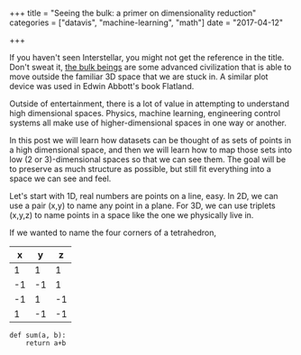 +++
title = "Seeing the bulk: a primer on dimensionality reduction"
categories = ["datavis", "machine-learning", "math"]
date = "2017-04-12"

+++

If you haven't seen Interstellar, you might not get the reference in the title. Don't sweat it, [the bulk beings](http://interstellarfilm.wikia.com/wiki/Bulk_Beings) are some advanced civilization that is able to move outside the familiar 3D space that we are stuck in. A similar plot device was used in Edwin Abbott's book Flatland.

Outside of entertainment, there is a lot of value in attempting to understand high dimensional spaces. Physics, machine learning, engineering control systems all make use of higher-dimensional spaces in one way or another.

In this post we will learn how datasets can be thought of as sets of points in a high dimensional space, and then we will learn how to map those sets into low (2 or 3)-dimensional spaces so that we can see them. The goal will be to preserve as much structure as possible, but still fit everything into a space we can see and feel.

Let's start with 1D, real numbers are points on a line, easy. In 2D, we can use a pair (x,y) to name any point in a plane. For 3D, we can use triplets (x,y,z) to name points in a space like the one we physically live in.

If we wanted to name the four corners of a tetrahedron, 

|  x |  y |  z |
|----|----|----|
|  1 |  1 |  1 |
| -1 | -1 |  1 |
| -1 |  1 | -1 |
|  1 | -1 | -1 |



```
def sum(a, b):
    return a+b
```
